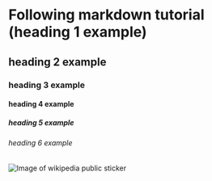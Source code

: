 # Following markdown tutorial (heading 1 example)
## heading 2 example
### heading 3 example
#### heading 4 example
##### heading 5 example
###### heading 6 example
![Image of wikipedia public sticker](https://upload.wikimedia.org/wikipedia/commons/7/71/Verificado.png)
